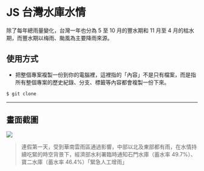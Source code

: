 # JS 台灣水庫水情

除了每年總雨量變化，台灣一年也分為 5 至 10 月的豐水期和 11 月至 4 月的枯水期，而豐水期以梅雨、颱風為主要降雨來源。

## 使用方式
- 把整個專案複製一份到你的電腦裡，這裡指的「內容」不是只有檔案，而是指所有整個專案的歷史紀錄、分支、標籤等內容都會複製一份下來。
```sh
$ git clone
```

----

## 畫面截圖
![](https://i.imgur.com/jM1APll.png)
> 連假第一天，受到華南雲雨區通過影響，中部以北及東部都有雨，在水情持續吃緊的時空背景下，經濟部水利署臨時通知石門水庫（蓄水率 49.7%）、寶二水庫（蓄水率 46.4%）「緊急人工增雨」